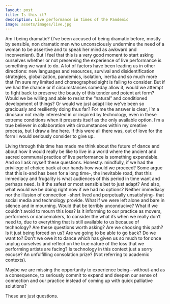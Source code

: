 ```yaml
---
layout: post
title: Is this it?
description: Live performance in times of the Pandemic
image: assets/images/live.jpg
---
```


Am I being dramatic? (I’ve been accused of being dramatic before, mostly by sensible, non dramatic men who unconsciously undermine the need of a woman to be assertive and to speak her mind as awkward and inconvenient). But I feel that this is a very good moment to start asking ourselves whether or not preserving the experience of live performance is something we want to do. A lot of factors have been leading us in other directions: new languages and resources, survival and disidentification strategies, globalization, pandemics, isolation, inertia and so much more that I’m sure my limited and choreographed sight is failing to consider. But if we had the chance or if circumstances someday allow it, would we attempt to fight back to preserve the beauty of this tender and potent art form? Would we be willing and able to resist the “natural” and conditioned development of things? Or would we just adapt like we’ve been so graciously and resiliently doing thus far? For me the answer is clear, I’m a dinosaur not really interested in or inspired by technology, even in these extreme conditions when it presents itself as the only available option. I’m a true believer in collaboration with circumstances within my creative process, but I draw a line here. If this were all there was, out of love for the form I would seriously consider to give up. 

Living through this time has made me think about the future of dance and about how it would really be like to live in a world where the ancient and sacred communal practice of live performance is something expendable. And so I ask myself these questions. Honestly. mindfully, if we had the privilege of choice back at our hands how would we proceed? Some argue that this is-and has been for a long time-, the inevitable road, that this immediacy and frugality is what audiences of this period in time want and perhaps need. Is it the safest or most sensible bet to just adapt? And also, what would we be doing right now if we had no options? Neither immediacy nor the illusion of connection -short lived and perpetually unsatisfying- that social media and technology provide.  What if we were left alone and bare in silence and in mourning. Would that be terribly unconducive?  What if we couldn’t avoid to mourn this loss? Is it informing to our practice as movers, performers or dancemakers, to consider the what ifs when we really don’t need to, due to everything that is still available to us because of technology? Are these questions worth asking? Are we choosing this path? Is it just being forced on us? Are we going to be able to go back? Do we want to? Don’t we owe it to dance which has given us so much to for once unplug ourselves and reflect on the true nature of the loss that we performing artists are facing? Is technology in this context just a sorry excuse? An unfulfilling consolation prize? (Not referring to academic contexts). 

Maybe we are missing the opportunity to experience being—without-and as a consequence, to seriously commit to expand and deepen our sense of connection and our practice instead of coming up with quick palliative solutions? 

These are just questions.
